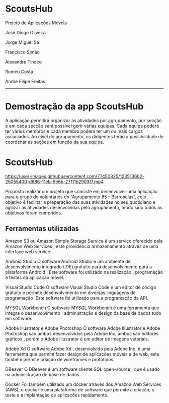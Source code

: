 # ScoutsHub

Projeto de Aplicações Moveis

José Diogo Oliveira

Jorge Miguel Sá

Francisco Simão

Alexandre Tinoco

Romeu Costa

André Filipe Freitas

_________________________________

# Demostração da app ScoutsHub

A aplicação permitirá organizar as atividades por agrupamento, por secção e em cada secção será possível gerir várias equipas. Cada equipa poderá ter vários membros e cada membro poderá ter um ou mais cargos associados. Ao nível do agrupamento, os dirigentes terão a possibilidade de coordenar as seções em função da sua equipa.

# ScoutsHub
https://user-images.githubusercontent.com/77450825/123513662-25055400-d686-11eb-9e6b-27f11b2903f7.mp4


Proposto realizar um projeto que consiste em desenvolver uma aplicação para o grupo de voluntários do “Agrupamento 85 - Barroselas”, cujo objetivo é facilitar a preparação das suas atividades no seu quotidiano e agilizar as atividades desenvolvidas pelo agrupamento, tendo sido todos os objetivos foram cumpridos.

## Ferramentas utilizadas
Amazon S3 ou Amazon Simple Storage Service é um serviço oferecido pela Amazon Web Services , este providência  armazenamento através de uma interface web service 

Android Studio
O software Android Studio é um ambiente de desenvolvimento integrado (IDE) gratuito para desenvolvimento para a plataforma Android . Este software foi utilizado na realização , programação e testes da aplicação móvel.

Visual Studio Code
O software Visual Studio Code é um editor de código gratuito e permite desenvolvimento em diversas linguagens de programação .Este software foi utilizado para a programação da API. 

MYSQL Workbench
O software MYSQL Workbench é uma ferramenta que integra o desenvolvimento , administração e design da base de dados tudo em software.

Adobe Illustrator e Adobe Photoshop
O software Adobe Illustrator e Adobe Photoshop são ambos desenvolvidos pela Adobe Inc, ambos são editores gráficos , porém o Adobe Illustrator é um editor de imagens vetoriais.

Adobe Xd
O software Adobe Xd , desenvolvido pela Adobe Inc. é uma ferramenta que permite fazer design de aplicações móveis e de web, este também permite criação de wireframes e protótipos.

DBeaver
O DBeaver é um software cliente SQL open-source , que é usado na administração de base de dados .

Docker
Foi também utilizado um docker através dos Amazon Web Services (AWS), o docker é uma plataforma de software que permite a criação, o teste e a implantação de aplicações rapidamente.



